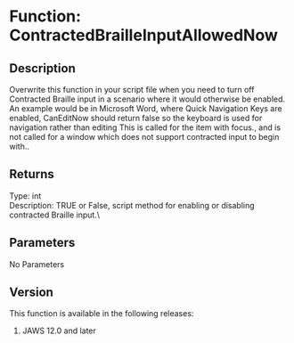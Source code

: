 # Function: ContractedBrailleInputAllowedNow

## Description

Overwrite this function in your script file when you need to turn off
Contracted Braille input in a scenario where it would otherwise be
enabled. An example would be in Microsoft Word, where Quick Navigation
Keys are enabled, CanEditNow should return false so the keyboard is used
for navigation rather than editing This is called for the item with
focus., and is not called for a window which does not support contracted
input to begin with..

## Returns

Type: int\
Description: TRUE or False, script method for enabling or disabling
contracted Braille input.\

## Parameters

No Parameters

## Version

This function is available in the following releases:

1.  JAWS 12.0 and later
